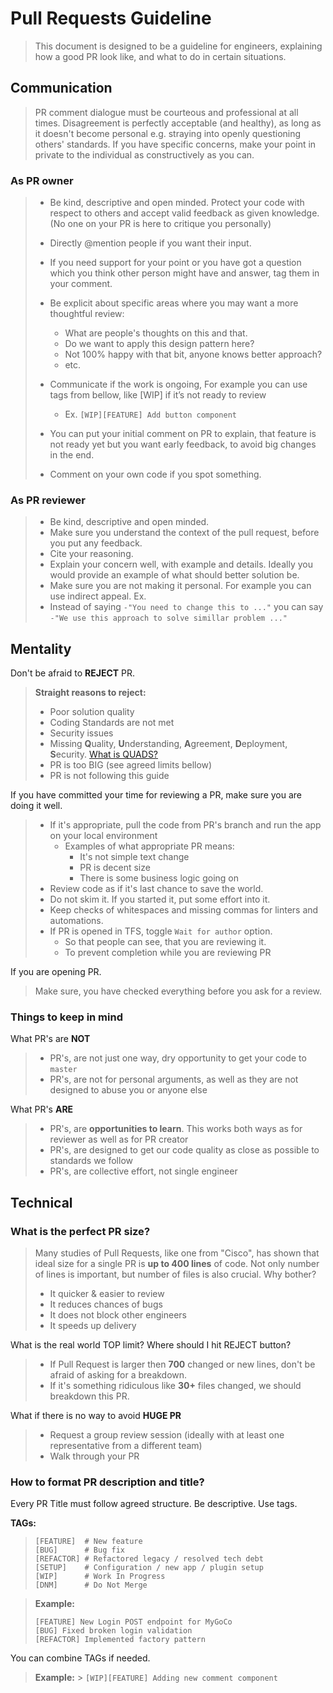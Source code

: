 # Pull Requests Guideline

> This document is designed to be a guideline for engineers, explaining how a good PR look like, and what to do in certain situations.

## Communication

> PR comment dialogue must be courteous and professional at all times.
> Disagreement is perfectly acceptable (and healthy), as long as it doesn't become personal e.g. straying into openly questioning others' standards.
> If you have specific concerns, make your point in private to the individual as constructively as you can.

### As PR owner

> - Be kind, descriptive and open minded. Protect your code with respect to others and accept valid feedback as given knowledge. (No one on your PR is here to critique you personally)
> - Directly @mention people if you want their input.
> - If you need support for your point or you have got a question which you think other person might have and answer, tag them in your comment.
> - Be explicit about specific areas where you may want a more thoughtful review:
>
>   - What are people's thoughts on this and that.
>   - Do we want to apply this design pattern here?
>   - Not 100% happy with that bit, anyone knows better approach?
>   - etc.
>
> - Communicate if the work is ongoing, For example you can use tags from bellow, like [WIP] if it’s not ready to review
>   - Ex. `[WIP][FEATURE] Add button component`
> - You can put your initial comment on PR to explain, that feature is not ready yet but you want early feedback, to avoid big changes in the end.
> - Comment on your own code if you spot something.

### As PR reviewer

> - Be kind, descriptive and open minded.
> - Make sure you understand the context of the pull request, before you put any feedback.
> - Cite your reasoning.
> - Explain your concern well, with example and details. Ideally you would provide an example of what should better solution be.
> - Make sure you are not making it personal. For example you can use indirect appeal. Ex.
> - Instead of saying `-"You need to change this to ..."` you can say `-"We use this approach to solve simillar problem ..."`

## Mentality

Don't be afraid to **REJECT** PR.

> **Straight reasons to reject:**
>
> - Poor solution quality
> - Coding Standards are not met
> - Security issues
> - Missing **Q**uality, **U**nderstanding, **A**greement, **D**eployment, **S**ecurity.
>   [What is QUADS?](pr_quads.md)
> - PR is too BIG (see agreed limits bellow)
> - PR is not following this guide

If you have committed your time for reviewing a PR, make sure you are doing it well.

> - If it's appropriate, pull the code from PR's branch and run the app on your local environment
>   - Examples of what appropriate PR means:
>     - It's not simple text change
>     - PR is decent size
>     - There is some business logic going on
> - Review code as if it's last chance to save the world.
> - Do not skim it. If you started it, put some effort into it.
> - Keep checks of whitespaces and missing commas for linters and automations.
> - If PR is opened in TFS, toggle `Wait for author` option.
>   - So that people can see, that you are reviewing it.
>   - To prevent completion while you are reviewing PR

If you are opening PR.

> Make sure, you have checked everything before you ask for a review.

### Things to keep in mind

What PR's are **NOT**

> - PR's, are not just one way, dry opportunity to get your code to `master`
> - PR's, are not for personal arguments, as well as they are not designed to abuse you or anyone else

What PR's **ARE**

> - PR's, are **opportunities to learn**. This works both ways as for reviewer as well as for PR creator
> - PR's, are designed to get our code quality as close as possible to standards we follow
> - PR's, are collective effort, not single engineer

## Technical

### What is the perfect PR **size**?

> Many studies of Pull Requests, like one from "Cisco", has shown that ideal size for a single PR is **up to 400 lines** of code.
> Not only number of lines is important, but number of files is also crucial.
> Why bother?
>
> - It quicker & easier to review
> - It reduces chances of bugs
> - It does not block other engineers
> - It speeds up delivery

What is the real world TOP limit? Where should I hit REJECT button?

> - If Pull Request is larger then **700** changed or new lines, don't be afraid of asking for a breakdown.
> - If it's something ridiculous like **30+** files changed, we should breakdown this PR.

What if there is no way to avoid **HUGE PR**

> - Request a group review session (ideally with at least one representative from a different team)
> - Walk through your PR

### How to format PR description and title?

Every PR Title must follow agreed structure. Be descriptive. Use tags.

**TAGs:**

> ```
> [FEATURE]  # New feature
> [BUG]      # Bug fix
> [REFACTOR] # Refactored legacy / resolved tech debt
> [SETUP]    # Configuration / new app / plugin setup
> [WIP]      # Work In Progress
> [DNM]      # Do Not Merge
> ```

> **Example:**
>
> ```
> [FEATURE] New Login POST endpoint for MyGoCo
> [BUG] Fixed broken login validation
> [REFACTOR] Implemented factory pattern
> ```

You can combine TAGs if needed.

> **Example:** > `[WIP][FEATURE] Adding new comment component`
